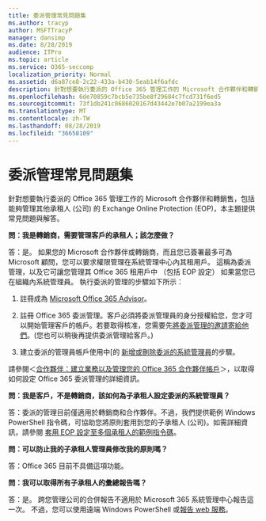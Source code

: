 ```yaml
---
title: 委派管理常見問題集
ms.author: tracyp
author: MSFTTracyP
manager: dansimp
ms.date: 8/28/2019
audience: ITPro
ms.topic: article
ms.service: O365-seccomp
localization_priority: Normal
ms.assetid: d6a87ce8-2c22-433a-b430-5eab14f6afdc
description: 針對想要執行委派的 Office 365 管理工作的 Microsoft 合作夥伴和轉銷售，包括能夠管理其他承租人 (公司) 的 Exchange Online Protection (EOP)，本主題提供常見問題與解答。
ms.openlocfilehash: 6de70859c7bcb5e735be8f29684c7fcd731f6ed5
ms.sourcegitcommit: 73f1db241c0686020167d43442e7b07a2199ea3a
ms.translationtype: MT
ms.contentlocale: zh-TW
ms.lasthandoff: 08/28/2019
ms.locfileid: "36658109"
---
```

# <a name="delegated-administration-faq"></a>委派管理常見問題集

針對想要執行委派的 Office 365 管理工作的 Microsoft 合作夥伴和轉銷售，包括能夠管理其他承租人 (公司) 的 Exchange Online Protection (EOP)，本主題提供常見問題與解答。
  
 **問：我是轉銷商，需要管理客戶的承租人；該怎麼做？**
  
答：是。 如果您的 Microsoft 合作夥伴或轉銷商，而且您已簽署最多可為 Microsoft 顧問，您可以要求權限管理在系統管理中心內其租用戶。 這稱為委派管理，以及它可讓您管理其 Office 365 租用戶中 （包括 EOP 設定） 如果當您已在組織內系統管理員。 執行委派的管理的步驟如下所示：
  
1. 註冊成為 [Microsoft Office 365 Advisor](https://aka.ms/cloudbenefits)。

2. 註冊 Office 365 委派管理。客戶必須將委派管理員的身分授權給您，您才可以開始管理客戶的帳戶。若要取得核准，您需要先[將委派管理的邀請寄給他們](https://go.microsoft.com/fwlink/?LinkId=396829)。(您也可以稍後再提供委派管理給客戶。)

3. 建立委派的管理員帳戶使用中[的 [新增或刪除委派的系統管理員](https://go.microsoft.com/fwlink/?LinkId=396831)的步驟。

請參閱＜[合作夥伴：建立業務以及管理您的 Office 365 合作夥伴帳戶](https://go.microsoft.com/fwlink/?LinkId=301485)＞，以取得如何設定 Office 365 委派管理的詳細資訊。
  
 **問：我是客戶，不是轉銷商，該如何為子承租人設定委派的系統管理員？**
  
答：委派的管理目前僅適用於轉銷商和合作夥伴。不過，我們提供範例 Windows PowerShell 指令碼，可協助您將原則套用到您的子承租人 (公司)。如需詳細資訊，請參閱 [套用 EOP 設定至多個承租人的範例指令碼](sample-script-for-applying-eop-settings-to-multiple-tenants.md)。
  
 **問：可以防止我的子承租人管理員修改我的原則嗎？**
  
答：Office 365 目前不具備這項功能。
  
 **問：我可以取得所有子承租人的彙總報告嗎？**
  
答：是。 跨您管理公司的合併報告不適用於 Microsoft 365 系統管理中心報告這一次。 不過，您可以使用遠端 Windows PowerShell 或[報告 web 服務](https://go.microsoft.com/fwlink/?LinkId=279926)。

